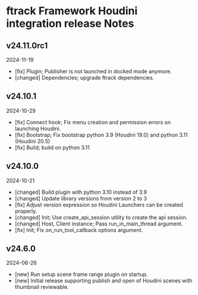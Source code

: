 # ftrack Framework Houdini integration release Notes

## v24.11.0rc1
2024-11-19

* [fix] Plugin; Publisher is not launched in docked mode anymore. 
* [changed] Dependencies; upgrade ftrack dependencies.


## v24.10.1
2024-10-29

* [fix] Connect hook; Fix menu creation and permission errors on launching Houdini.
* [fix] Bootstrap; Fix bootstrap python 3.9 (Houdini 19.0) and python 3.11 (Houdini 20.5)
* [fix] Build; build on python 3.11


## v24.10.0
2024-10-21

* [changed] Build plugin with python 3.10 instead of 3.9
* [changed] Update library versions from version 2 to 3
* [fix] Adjust version expression so Houdini Launchers can be created properly.
* [changed] Init; Use create_api_session utility to create the api session.
* [changed] Host, Client instance; Pass run_in_main_thread argument.
* [fix] Init; Fix on_run_tool_callback options argument.


## v24.6.0
2024-06-26

* [new] Run setup scene frame range plugin on startup.
* [new] Initial release supporting publish and open of Houdini scenes with thumbnail reviewable.
